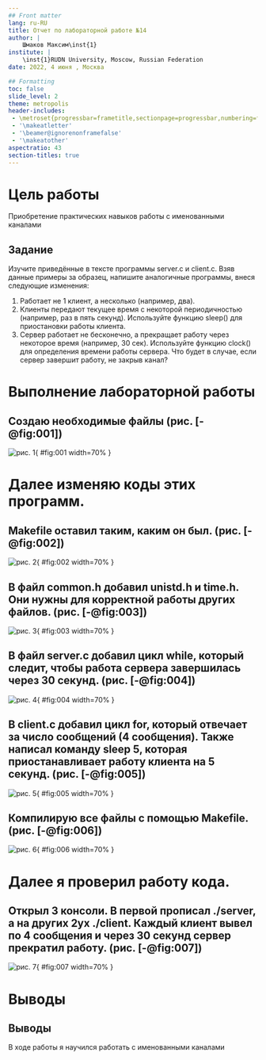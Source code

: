 ```yaml
---
## Front matter
lang: ru-RU
title: Отчет по лабораторной работе №14
author: |
	Шмаков Максим\inst{1}
institute: |
	\inst{1}RUDN University, Moscow, Russian Federation
date: 2022, 4 июня , Москва

## Formatting
toc: false
slide_level: 2
theme: metropolis
header-includes: 
 - \metroset{progressbar=frametitle,sectionpage=progressbar,numbering=fraction}
 - '\makeatletter'
 - '\beamer@ignorenonframefalse'
 - '\makeatother'
aspectratio: 43
section-titles: true
---
```


# Цель работы

Приобретение практических навыков работы с именованными каналами

## Задание

Изучите приведённые в тексте программы server.c и client.c. Взяв данные примеры за образец, напишите аналогичные программы, внеся следующие изменения:
1. Работает не 1 клиент, а несколько (например, два).
2. Клиенты передают текущее время с некоторой периодичностью (например, раз в пять секунд). Используйте функцию sleep() для приостановки работы клиента.
3. Сервер работает не бесконечно, а прекращает работу через некоторое время (например, 30 сек). Используйте функцию clock() для определения времени работы сервера.
Что будет в случае, если сервер завершит работу, не закрыв канал?

# Выполнение лабораторной работы

## Создаю необходимые файлы  (рис. [-@fig:001])

![рис. 1](image/Screenshot_1.png){ #fig:001 width=70% }

# Далее изменяю коды этих программ.
## Makefile оставил таким, каким он был.  (рис. [-@fig:002])

![рис. 2](image/Screenshot_2.png){ #fig:002 width=70% }

## В файл common.h добавил unistd.h и time.h. Они нужны для корректной работы других файлов.  (рис. [-@fig:003])

![рис. 3](image/Screenshot_3.png){ #fig:003 width=70% }

## В файл server.c добавил цикл while, который следит, чтобы работа сервера завершилась через 30 секунд.  (рис. [-@fig:004])

![рис. 4](image/Screenshot_6.png){ #fig:004 width=70% }

## В client.c добавил цикл for, который отвечает за число сообщений (4 сообщения). Также написал команду sleep 5, которая приостанавливает работу клиента на 5 секунд.  (рис. [-@fig:005])

![рис. 5](image/Screenshot_5.png){ #fig:005 width=70% }

## Компилирую все файлы с помощью Makefile.  (рис. [-@fig:006])

![рис. 6](image/Screenshot_7.png){ #fig:006 width=70% }

# Далее я проверил работу кода.
## Открыл 3 консоли. В первой прописал ./server, а на других 2ух ./client. Каждый клиент вывел по 4 сообщения и через 30 секунд сервер прекратил работу. (рис. [-@fig:007])

![рис. 7](image/Screenshot_8.png){ #fig:007 width=70% }


# Выводы
## Выводы

В ходе работы я научился работать с именованными каналами

